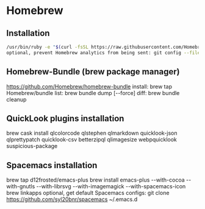 # Homebrew

## Installation
```bash
/usr/bin/ruby -e "$(curl -fsSL https://raw.githubusercontent.com/Homebrew/install/master/install)"
optional, prevent Homebrew analytics from being sent: git config --file="$(brew --repository)/.git/config" --replace-all homebrew.analyticsdisabled true
```


## Homebrew-Bundle (brew package manager)
https://github.com/Homebrew/homebrew-bundle
install: brew tap Homebrew/bundle
list: brew bundle dump [--force]
diff: brew bundle cleanup

## QuickLook plugins installation
brew cask install qlcolorcode qlstephen qlmarkdown quicklook-json qlprettypatch quicklook-csv betterzipql qlimagesize webpquicklook suspicious-package

## Spacemacs installation
brew tap d12frosted/emacs-plus
brew install emacs-plus --with-cocoa --with-gnutls --with-librsvg --with-imagemagick --with-spacemacs-icon
brew linkapps
optional, get default Spacemacs configs: git clone https://github.com/syl20bnr/spacemacs ~/.emacs.d
